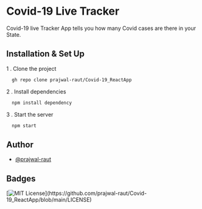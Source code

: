 
# Covid-19 Live Tracker

Covid-19 live Tracker App tells you how many Covid cases are there in your State.
## Installation & Set Up

1 . Clone the project

```bash
  gh repo clone prajwal-raut/Covid-19_ReactApp
```


2 . Install dependencies

```bash
  npm install dependency
```

3 . Start the server

```bash
  npm start
```

  
## Author

- [@prajwal-raut](https://www.github.com/prajwal-raut)

  
## Badges

[![MIT License](https://img.shields.io/apm/l/atomic-design-ui.svg?)](https://github.com/prajwal-raut/Covid-19_ReactApp/blob/main/LICENSE)

  

